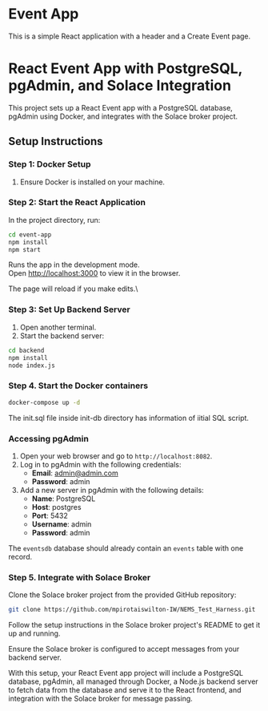 # Event App

This is a simple React application with a header and a Create Event page.

# React Event App with PostgreSQL, pgAdmin, and Solace Integration

This project sets up a React Event app with a PostgreSQL database, pgAdmin using Docker, and integrates with the Solace broker project.

## Setup Instructions

### Step 1: Docker Setup

1. Ensure Docker is installed on your machine.

### Step 2: Start the React Application

In the project directory, run:

```bash
cd event-app
npm install
npm start
   ```

Runs the app in the development mode.\
Open [http://localhost:3000](http://localhost:3000) to view it in the browser.

The page will reload if you make edits.\

### Step 3: Set Up Backend Server

1. Open another terminal.
2. Start the backend server:

```bash
cd backend
npm install
node index.js
```
### Step 4. Start the Docker containers

```bash
docker-compose up -d
```
 The  init.sql file inside init-db directory has information of iitial SQL script.

### Accessing pgAdmin

1. Open your web browser and go to `http://localhost:8082`.
2. Log in to pgAdmin with the following credentials:
   - **Email**: admin@admin.com
   - **Password**: admin
3. Add a new server in pgAdmin with the following details:
   - **Name**: PostgreSQL
   - **Host**: postgres
   - **Port**: 5432
   - **Username**: admin
   - **Password**: admin

The `eventsdb` database should already contain an `events` table with one record.

###  Step 5. Integrate with Solace Broker
Clone the Solace broker project from the provided GitHub repository:
```bash
git clone https://github.com/mpirotaiswilton-IW/NEMS_Test_Harness.git
```

Follow the setup instructions in the Solace broker project's README to get it up and running.

Ensure the Solace broker is configured to accept messages from your backend server.


With this setup, your React Event app project will include a PostgreSQL database, pgAdmin, all managed through Docker, a Node.js backend server to fetch data from the database and serve it to the React frontend, and integration with the Solace broker for message passing.